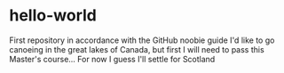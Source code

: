 # hello-world
First repository in accordance with the GitHub noobie guide
I'd like to go canoeing in the great lakes of Canada, but first I will need to pass this Master's course... For now I guess I'll settle for Scotland
